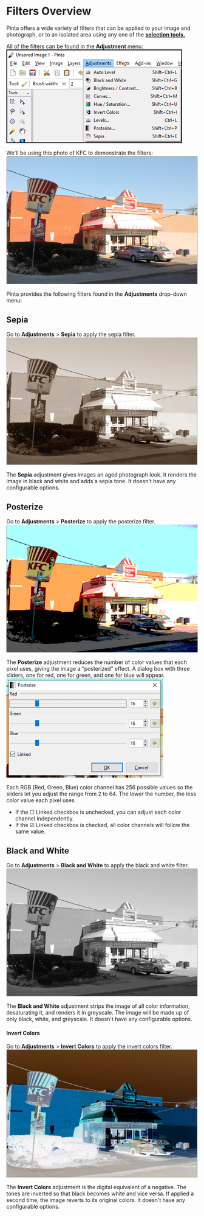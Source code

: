 # Filters Overview
Pinta offers a wide variety of filters that can be applied to your image and photograph, or to an isolated area using any one of the [**selection tools.**](select_overview.md)

All of the filters can be found in the **Adjustment** menu:  
![adjustmentmenu](img/overview/adjustments.png)  

We'll be using this photo of KFC to demonstrate the filters:  
![kfcoriginal](img/kfcoriginal.PNG)  

Pinta provides the following filters found in the **Adjustments** drop-down menu:

## Sepia

Go to **Adjustments** > **Sepia** to apply the sepia filter.  
![kfcsepia](img/kfcsepia.PNG)  

The **Sepia** adjustment gives images an aged photograph look. It renders the image in black and white and adds a sepia tone. It doesn't have any configurable options. 

## Posterize

Go to **Adjustments** > **Posterize** to apply the posterize filter.  
![kfcposterize](img/kfcposterize.PNG)

The **Posterize** adjustment reduces the number of color values that each pixel uses, giving the image a “posterized” effect. A dialog box with three sliders, one for red, one for green, and one for blue will appear.  
![posterizebox](img/posterizebox.PNG)

Each RGB (Red, Green, Blue) color channel has 256 possible values so the sliders let you adjust the range from 2 to 64. The lower the number, the less color value each pixel uses.  

* If the ☐ Linked checkbox is unchecked, you can adjust each color channel independently.  
* If the ☑ Linked checkbox is checked, all color channels will follow the same value.  

## Black and White

Go to **Adjustments** > **Black and White** to apply the black and white filter.  
![kfcbw](img/kfcbw.PNG)

The **Black and White** adjustment strips the image of all color information, desaturating it, and renders it in greyscale. The image will be made up of only black, white, and greyscale. It doesn't have any configurable options.  

#### Invert Colors

Go to **Adjustments** > **Invert Colors** to apply the invert colors filter.  
![kfcinvert](img/kfcinvert.PNG)

The **Invert Colors** adjustment is the digital equivalent of a negative. The tones are inverted so that black becomes white and vice versa. If applied a second time, the image reverts to its original colors. It doesn't have any configurable options.  
